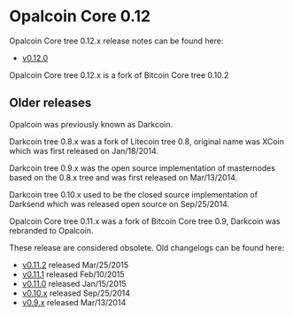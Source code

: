 Opalcoin Core 0.12
==================

Opalcoin Core tree 0.12.x release notes can be found here:
- [v0.12.0](release-notes/opalcoin/release-notes-0.12.0.md)

Opalcoin Core tree 0.12.x is a fork of Bitcoin Core tree 0.10.2



Older releases
--------------

Opalcoin was previously known as Darkcoin.

Darkcoin tree 0.8.x was a fork of Litecoin tree 0.8, original name was XCoin
which was first released on Jan/18/2014.

Darkcoin tree 0.9.x was the open source implementation of masternodes based on
the 0.8.x tree and was first released on Mar/13/2014.

Darkcoin tree 0.10.x used to be the closed source implementation of Darksend
which was released open source on Sep/25/2014.

Opalcoin Core tree 0.11.x was a fork of Bitcoin Core tree 0.9, Darkcoin was rebranded
to Opalcoin.

These release are considered obsolete. Old changelogs can be found here:

- [v0.11.2](release-notes/opalcoin/release-notes-0.11.2.md) released Mar/25/2015
- [v0.11.1](release-notes/opalcoin/release-notes-0.11.1.md) released Feb/10/2015
- [v0.11.0](release-notes/opalcoin/release-notes-0.11.0.md) released Jan/15/2015
- [v0.10.x](release-notes/opalcoin/release-notes-0.10.0.md) released Sep/25/2014
- [v0.9.x](release-notes/opalcoin/release-notes-0.9.0.md) released Mar/13/2014
